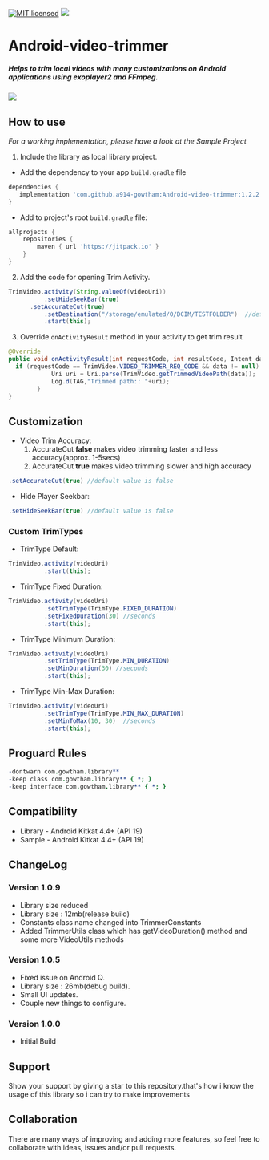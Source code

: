 [![MIT licensed](https://img.shields.io/badge/license-MIT-blue.svg)](https://raw.githubusercontent.com/hyperium/hyper/master/LICENSE)
[![](https://jitpack.io/v/a914-gowtham/Android-video-trimmer.svg)](https://jitpack.io/#a914-gowtham/Android-video-trimmer)

# Android-video-trimmer

##### Helps to trim local videos with many customizations on Android applications using exoplayer2 and FFmpeg.

![](https://github.com/a914-gowtham/Android-video-trimmer/blob/master/demo.gif)

## How to use
*For a working implementation, please have a look at the Sample Project*

1. Include the library as local library project.

+ Add the dependency to your app `build.gradle` file
 ```gradle
 dependencies {
    implementation 'com.github.a914-gowtham:Android-video-trimmer:1.2.2'
 }
 ```
 + Add to project's root `build.gradle` file:
```gradle
allprojects {
	repositories {
		maven { url 'https://jitpack.io' }
	}
}
```
2. Add the code for opening Trim Activity.
```java
TrimVideo.activity(String.valueOf(videoUri))
          .setHideSeekBar(true)
	  .setAccurateCut(true)
          .setDestination("/storage/emulated/0/DCIM/TESTFOLDER")  //default output path /storage/emulated/0/DOWNLOADS
          .start(this);
```
3. Override `onActivityResult` method in your activity to get trim result
```java
@Override
public void onActivityResult(int requestCode, int resultCode, Intent data) {
  if (requestCode == TrimVideo.VIDEO_TRIMMER_REQ_CODE && data != null) {
            Uri uri = Uri.parse(TrimVideo.getTrimmedVideoPath(data));
            Log.d(TAG,"Trimmed path:: "+uri);
        }
}
```
## Customization

* Video Trim Accuracy:
   1. AccurateCut **false** makes video trimming faster and less accuracy(approx. 1-5secs) 
   2. AccurateCut **true** makes video trimming slower and high accuracy
```java
.setAccurateCut(true) //default value is false 
```

* Hide Player Seekbar:
```java
.setHideSeekBar(true) //default value is false 
```

### Custom TrimTypes

* TrimType Default:
```java
TrimVideo.activity(videoUri)
          .start(this);
```

* TrimType Fixed Duration:
```java
TrimVideo.activity(videoUri)
          .setTrimType(TrimType.FIXED_DURATION)
          .setFixedDuration(30) //seconds
          .start(this);
```

* TrimType Minimum Duration:
```java
TrimVideo.activity(videoUri)
          .setTrimType(TrimType.MIN_DURATION)
          .setMinDuration(30) //seconds
          .start(this);
```

* TrimType Min-Max Duration:
```java
TrimVideo.activity(videoUri)
          .setTrimType(TrimType.MIN_MAX_DURATION)
          .setMinToMax(10, 30)  //seconds
          .start(this);
```

## Proguard Rules
```pro
-dontwarn com.gowtham.library**
-keep class com.gowtham.library** { *; }
-keep interface com.gowtham.library** { *; }
```

## Compatibility
  
  * Library - Android Kitkat 4.4+ (API 19)
  * Sample - Android Kitkat 4.4+ (API 19)
  
## ChangeLog

### Version 1.0.9
  * Library size reduced 
  * Library size : 12mb(release build)
  * Constants class name changed into TrimmerConstants
  * Added TrimmerUtils class which has getVideoDuration() method and some more VideoUtils methods

### Version 1.0.5
  * Fixed issue on Android Q.
  * Library size : 26mb(debug build).
  * Small UI updates.
  * Couple new things to configure.

### Version 1.0.0
  * Initial Build
  
## Support 
Show your support by giving a star to this repository.that's how i know the usage of this library so i can try to make improvements 
  
## Collaboration
There are many ways of improving and adding more features, so feel free to collaborate with ideas, issues and/or pull requests. 
